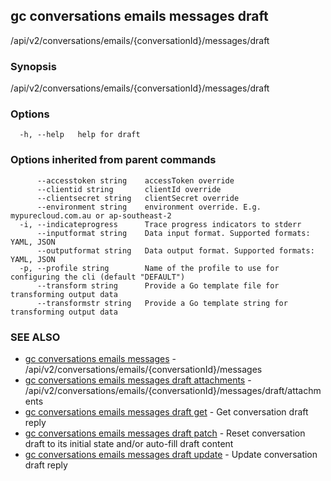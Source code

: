## gc conversations emails messages draft

/api/v2/conversations/emails/{conversationId}/messages/draft

### Synopsis

/api/v2/conversations/emails/{conversationId}/messages/draft

### Options

```
  -h, --help   help for draft
```

### Options inherited from parent commands

```
      --accesstoken string    accessToken override
      --clientid string       clientId override
      --clientsecret string   clientSecret override
      --environment string    environment override. E.g. mypurecloud.com.au or ap-southeast-2
  -i, --indicateprogress      Trace progress indicators to stderr
      --inputformat string    Data input format. Supported formats: YAML, JSON
      --outputformat string   Data output format. Supported formats: YAML, JSON
  -p, --profile string        Name of the profile to use for configuring the cli (default "DEFAULT")
      --transform string      Provide a Go template file for transforming output data
      --transformstr string   Provide a Go template string for transforming output data
```

### SEE ALSO

* [gc conversations emails messages](gc_conversations_emails_messages.html)	 - /api/v2/conversations/emails/{conversationId}/messages
* [gc conversations emails messages draft attachments](gc_conversations_emails_messages_draft_attachments.html)	 - /api/v2/conversations/emails/{conversationId}/messages/draft/attachments
* [gc conversations emails messages draft get](gc_conversations_emails_messages_draft_get.html)	 - Get conversation draft reply
* [gc conversations emails messages draft patch](gc_conversations_emails_messages_draft_patch.html)	 - Reset conversation draft to its initial state and/or auto-fill draft content
* [gc conversations emails messages draft update](gc_conversations_emails_messages_draft_update.html)	 - Update conversation draft reply


